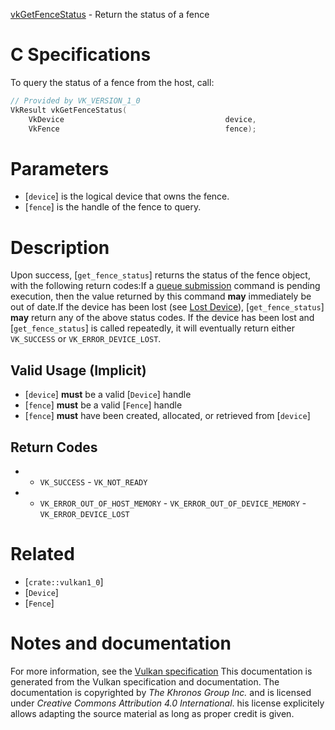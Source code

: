 [vkGetFenceStatus](https://www.khronos.org/registry/vulkan/specs/1.3-extensions/man/html/vkGetFenceStatus.html) - Return the status of a fence

# C Specifications
To query the status of a fence from the host, call:
```c
// Provided by VK_VERSION_1_0
VkResult vkGetFenceStatus(
    VkDevice                                    device,
    VkFence                                     fence);
```

# Parameters
- [`device`] is the logical device that owns the fence.
- [`fence`] is the handle of the fence to query.

# Description
Upon success, [`get_fence_status`] returns the status of the fence object,
with the following return codes:If a [queue submission](https://www.khronos.org/registry/vulkan/specs/1.3-extensions/html/vkspec.html#devsandqueues-submission) command is pending
execution, then the value returned by this command  **may**  immediately be out
of date.If the device has been lost (see [Lost Device](https://www.khronos.org/registry/vulkan/specs/1.3-extensions/html/vkspec.html#devsandqueues-lost-device)),
[`get_fence_status`] **may**  return any of the above status codes.
If the device has been lost and [`get_fence_status`] is called repeatedly,
it will eventually return either `VK_SUCCESS` or
`VK_ERROR_DEVICE_LOST`.
## Valid Usage (Implicit)
-  [`device`] **must**  be a valid [`Device`] handle
-  [`fence`] **must**  be a valid [`Fence`] handle
-  [`fence`] **must**  have been created, allocated, or retrieved from [`device`]

## Return Codes
*   - `VK_SUCCESS`  - `VK_NOT_READY` 
*   - `VK_ERROR_OUT_OF_HOST_MEMORY`  - `VK_ERROR_OUT_OF_DEVICE_MEMORY`  - `VK_ERROR_DEVICE_LOST`

# Related
- [`crate::vulkan1_0`]
- [`Device`]
- [`Fence`]

# Notes and documentation
For more information, see the [Vulkan specification](https://www.khronos.org/registry/vulkan/specs/1.3-extensions/html/vkspec.html)
This documentation is generated from the Vulkan specification and documentation.
The documentation is copyrighted by *The Khronos Group Inc.* and is licensed under *Creative Commons Attribution 4.0 International*.
his license explicitely allows adapting the source material as long as proper credit is given.
        